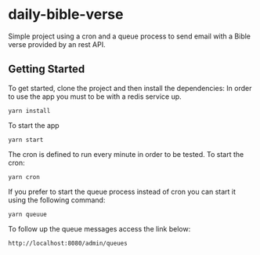 # daily-bible-verse
Simple project using a cron and a queue process to send email with a Bible verse provided by an rest API.

## Getting Started

To get started, clone the project and then install the dependencies:
In order to use the app you must to be with a redis service up.

```
yarn install
```

To start the app

```
yarn start
```

The cron is defined to run every minute in order to be tested.
To start the cron:

```
yarn cron
```

If you prefer to start the queue process instead of cron you can start it using the following command:

```
yarn queuue
```

To follow up the queue messages access the link below:

```
http://localhost:8080/admin/queues
```